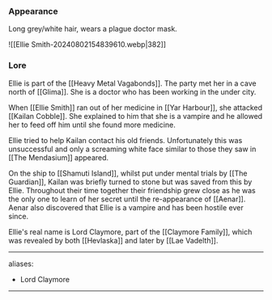 ### Appearance
Long grey/white hair, wears a plague doctor mask.

![[Ellie Smith-20240802154839610.webp|382]]

### Lore

Ellie is part of the [[Heavy Metal Vagabonds]]. The party met her in a cave north of [[Glima]]. She is a doctor who has been working in the under city.

When [[Ellie Smith]] ran out of her medicine in [[Yar Harbour]], she attacked [[Kailan Cobble]]. She explained to him that she is a vampire and he allowed her to feed off him until she found more medicine. 

Ellie tried to help Kailan contact his old friends. Unfortunately this was unsuccessful and only a screaming white face similar to those they saw in [[The Mendasium]] appeared. 

On the ship to [[Shamuti Island]], whilst put under mental trials by [[The Guardian]], Kailan was briefly turned to stone but was saved from this by Ellie. Throughout their time together their friendship grew close as he was the only one to learn of her secret until the re-appearance of [[Aenar]]. Aenar also discovered that Ellie is a vampire and has been hostile ever since.

Ellie's real name is Lord Claymore, part of the [[Claymore Family]], which was revealed by both [[Hevlaska]] and later by [[Lae Vadelth]].

--- 
aliases: 
- Lord Claymore
---